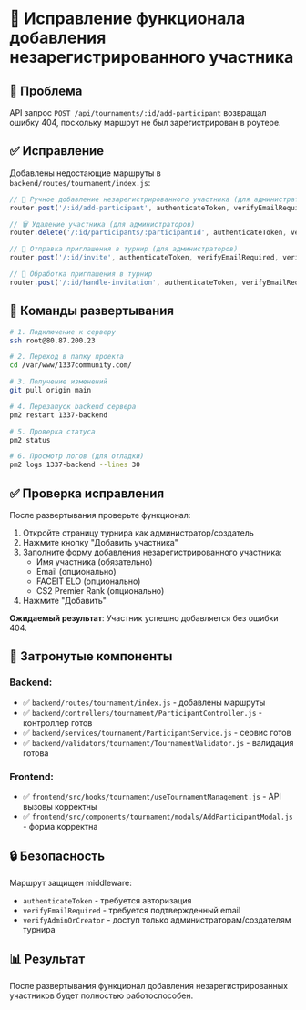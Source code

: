 # 🔧 Исправление функционала добавления незарегистрированного участника

## 🐛 Проблема
API запрос `POST /api/tournaments/:id/add-participant` возвращал ошибку 404, поскольку маршрут не был зарегистрирован в роутере.

## ✅ Исправление
Добавлены недостающие маршруты в `backend/routes/tournament/index.js`:

```javascript
// 👤 Ручное добавление незарегистрированного участника (для администраторов)
router.post('/:id/add-participant', authenticateToken, verifyEmailRequired, verifyAdminOrCreator, ParticipantController.addParticipant);

// 🗑️ Удаление участника (для администраторов)
router.delete('/:id/participants/:participantId', authenticateToken, verifyEmailRequired, verifyAdminOrCreator, ParticipantController.removeParticipant);

// 📧 Отправка приглашения в турнир (для администраторов)
router.post('/:id/invite', authenticateToken, verifyEmailRequired, verifyAdminOrCreator, ParticipantController.inviteToTournament);

// 🤝 Обработка приглашения в турнир
router.post('/:id/handle-invitation', authenticateToken, verifyEmailRequired, ParticipantController.handleInvitation);
```

## 🚀 Команды развертывания

```bash
# 1. Подключение к серверу
ssh root@80.87.200.23

# 2. Переход в папку проекта
cd /var/www/1337community.com/

# 3. Получение изменений
git pull origin main

# 4. Перезапуск backend сервера
pm2 restart 1337-backend

# 5. Проверка статуса
pm2 status

# 6. Просмотр логов (для отладки)
pm2 logs 1337-backend --lines 30
```

## ✅ Проверка исправления

После развертывания проверьте функционал:

1. Откройте страницу турнира как администратор/создатель
2. Нажмите кнопку "Добавить участника" 
3. Заполните форму добавления незарегистрированного участника:
   - Имя участника (обязательно)
   - Email (опционально)
   - FACEIT ELO (опционально)
   - CS2 Premier Rank (опционально)
4. Нажмите "Добавить"

**Ожидаемый результат**: Участник успешно добавляется без ошибки 404.

## 🎯 Затронутые компоненты

### Backend:
- ✅ `backend/routes/tournament/index.js` - добавлены маршруты
- ✅ `backend/controllers/tournament/ParticipantController.js` - контроллер готов
- ✅ `backend/services/tournament/ParticipantService.js` - сервис готов  
- ✅ `backend/validators/tournament/TournamentValidator.js` - валидация готова

### Frontend:
- ✅ `frontend/src/hooks/tournament/useTournamentManagement.js` - API вызовы корректны
- ✅ `frontend/src/components/tournament/modals/AddParticipantModal.js` - форма корректна

## 🔒 Безопасность

Маршрут защищен middleware:
- `authenticateToken` - требуется авторизация
- `verifyEmailRequired` - требуется подтвержденный email
- `verifyAdminOrCreator` - доступ только администраторам/создателям турнира

## 📊 Результат

После развертывания функционал добавления незарегистрированных участников будет полностью работоспособен. 